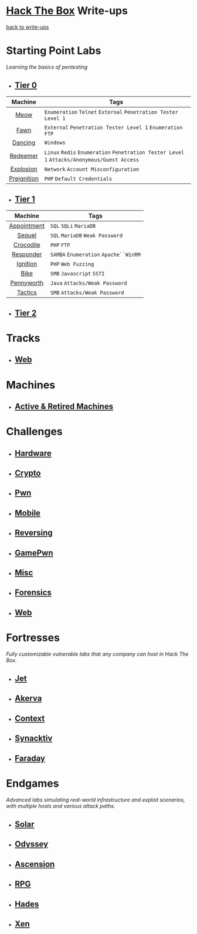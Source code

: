 # [Hack The Box](https://app.hackthebox.com/home) Write-ups

[back to write-ups](/README.md#write-ups--by-herman-detwiler)

# Starting Point Labs
*Learning the basics of pentesting*
  + ## [Tier 0](starting-point-labs/tier-0/)
| Machine | Tags |
| :-: | --- |
| [Meow](/Hack-The-Box/starting-point-labs/tier-0/meow.md#meow-from-hack-the-box) | `Enumeration` `Telnet` `External` `Penetration Tester Level 1` |
| [Fawn](/Hack-The-Box/starting-point-labs/tier-0/fawn.md#fawn-from-hack-the-box) | `External` `Penetration Tester Level 1` `Enumeration` `FTP`|
| [Dancing](/Hack-The-Box/starting-point-labs/tier-0/dancing.md#dancing-from-hack-the-box) | `Windows` |
| [Redeemer](/Hack-The-Box/starting-point-labs/tier-0/redeemer.md#redeemer-from-hack-the-box) | `Linux` `Redis` `Enumeration` `Penetration Tester Level 1` `Attacks/Anonymous/Guest Access` |
| [Explosion](/Hack-The-Box/starting-point-labs/tier-0/explosion.md#explosion-from-hack-the-box) | `Network` `Account Misconfiguration` |
| [Preignition](/Hack-The-Box/starting-point-labs/tier-0/preignition.md#preignition-from-hack-the-box) | `PHP` `Default Credentials` |
  + ## [Tier 1](starting-point-labs/tier-1/)
| Machine | Tags |
| :-: | --- |
| [Appointment](/Hack-The-Box/starting-point-labs/tier-1/appointment.md#appointment-from-hack-the-box)| `SQL` `SQLi` `MariaDB` |
| [Sequel](/Hack-The-Box/starting-point-labs/tier-1/sequel.md#sequel-from-hack-the-box) | `SQL` `MariaDB` `Weak Password` |
| [Crocodile](/Hack-The-Box/starting-point-labs/tier-1/crocodile.md#crocodile-from-hack-the-box) | `PHP` `FTP` |
| [Responder](/Hack-The-Box/starting-point-labs/tier-1/repsonder.md#responder-from-hack-the-box) | `SAMBA` `Enumeration` `Apache``WinRM`|
| [Ignition](/Hack-The-Box/starting-point-labs/tier-1/ignition.md#ignition#ignition-from-hack-the-box) | `PHP` `Web Fuzzing`|
| [Bike](/Hack-The-Box/starting-point-labs/tier-1/bike.md#bike-from-hack-the-box) | `SMB` `Javascript` `SSTI` |
| [Pennyworth](/Hack-The-Box/starting-point-labs/tier-1/pennyworth.md#pennyworth-from-hack-the-box) | `Java` `Attacks/Weak Password`|
| [Tactics](/Hack-The-Box/starting-point-labs/tier-1/tactics.md#tactics-from-hack-the-box) | `SMB` `Attacks/Weak Password`|
  + ## [Tier 2](starting-point-labs/tier-2/)

# Tracks

  + ## [Web](Web/)

# Machines

  + ## [Active & Retired Machines](Machines/)

# Challenges

  + ## [Hardware](Challenges/Hardware/)
  + ## [Crypto](Challenges/Crypto/)
  + ## [Pwn](Challenges/Pwn/)
  + ## [Mobile](Challenges/Mobile/)
  + ## [Reversing](Challenges/Reversing/)
  + ## [GamePwn](Challenges/GamePwn/)
  + ## [Misc](Challenges/Misc/)
  + ## [Forensics](Challenges/Forensics/)
  + ## [Web](Challenges/Web/)

# Fortresses
*Fully customizable vulnerable labs that any company can host in Hack The Box.*
  + ## [Jet](/Fortresses/Jet/)
  + ## [Akerva](/Fortresses/Akerva/)
  + ## [Context](/Fortresses/Context/)
  + ## [Synacktiv](/Fortresses/Synacktiv/)
  + ## [Faraday](/Fortresses/Faraday)

# Endgames
*Advanced labs simulating real-world infrastructure and exploit scenarios, with multiple hosts and various attack paths.*

  + ## [Solar](/Endgame/Solar/)
  + ## [Odyssey](/Endgame/Odyssey/)
  + ## [Ascension](/Endgame/Ascension/)
  + ## [RPG](/Endgame/RPG/)
  + ## [Hades](/Endgame/Hades/)
  + ## [Xen](/Endgame/Xen/)
